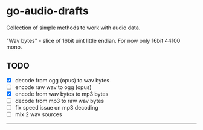 # go-audio-drafts
Collection of simple methods to work with audio data. <br>  
"Wav bytes" - slice of 16bit uint little endian. For now only 16bit 44100 mono.

TODO
---
- [x] decode from ogg (opus) to wav bytes
- [ ] encode raw wav to ogg (opus)
- [x] encode from wav bytes to mp3 bytes
- [ ] decode from mp3 to raw wav bytes
- [ ] fix speed issue on mp3 decoding 
- [ ] mix 2 wav sources 
---